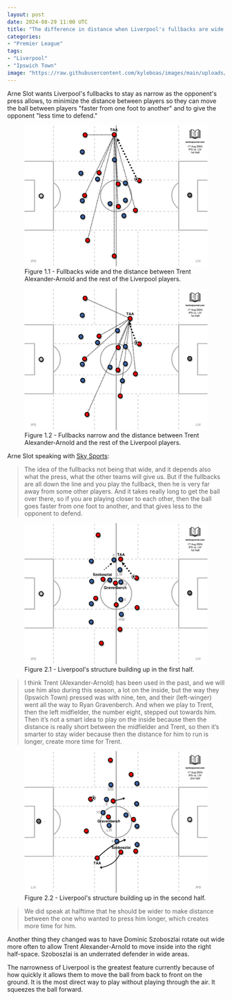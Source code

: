 ```yaml
---
layout: post
date: 2024-08-29 11:00 UTC
title: "The difference in distance when Liverpool's fullbacks are wide versus when they are narrow"
categories:
- "Premier League"
tags:
- "Liverpool"
- "Ipswich Town"
image: "https://raw.githubusercontent.com/kyleboas/images/main/uploads/2024/08/29/Image-29Aug2024_00:42:32.png"
---
```


Arne Slot wants Liverpool's fullbacks to stay as narrow as the opponent's press allows, to minimize the distance between players so they can move the ball between players "faster from one foot to another" and to give the opponent "less time to defend."

<!---more--->

<figure>
    <img src="https://raw.githubusercontent.com/kyleboas/images/main/uploads/2024/08/29/Image-29Aug2024_00:37:49.png">
    <figcaption>Figure 1.1 - Fullbacks wide and the distance between Trent Alexander-Arnold and the rest of the Liverpool players.</figcaption>
</figure>
<figure>
    <img src="https://raw.githubusercontent.com/kyleboas/images/main/uploads/2024/08/29/Image-29Aug2024_00:37:50.png">
    <figcaption>Figure 1.2 - Fullbacks narrow and the distance between Trent Alexander-Arnold and the rest of the Liverpool players.</figcaption>
</figure>

Arne Slot speaking with [Sky Sports](https://youtu.be/L4vi4xOdqxI?si=6BdO-2iB_hA4xprZ): 

> The idea of the fullbacks not being that wide, and it depends also what the press, what the other teams will give us. But if the fullbacks are all down the line and you play the fullback, then he is very far away from some other players. And it takes really long to get the ball over there, so if you are playing closer to each other, then the ball goes faster from one foot to another, and that gives less to the opponent to defend.

<figure>
    <img src="https://raw.githubusercontent.com/kyleboas/images/main/uploads/2024/08/29/Image-29Aug2024_00:36:37.png">
    <figcaption>Figure 2.1 - Liverpool's structure building up in the first half.</figcaption>
</figure>

> I think Trent (Alexander-Arnold) has been used in the past, and we will use him also during this season, a lot on the inside, but the way they (Ipswich Town) pressed was with nine, ten, and their (left-winger) went all the way to Ryan Gravenberch. And when we play to Trent, then the left midfielder, the number eight, stepped out towards him. Then it’s not a smart idea to play on the inside because then the distance is really short between the midfielder and Trent, so then it’s smarter to stay wider because then the distance for him to run is longer, create more time for Trent.

<figure>
    <img src="https://raw.githubusercontent.com/kyleboas/images/main/uploads/2024/08/29/Image-29Aug2024_00:37:26.png">
    <figcaption>Figure 2.2 - Liverpool's structure building up in the second half.</figcaption>
</figure>

> We did speak at halftime that he should be wider to make distance between the one who wanted to press him longer, which creates more time for him. 

Another thing they changed was to have Dominic Szoboszlai rotate out wide more often to allow Trent Alexander-Arnold to move inside into the right half-space. Szoboszlai is an underrated defender in wide areas. 

The narrowness of Liverpool is the greatest feature currently because of how quickly it allows them to move the ball from back to front on the ground. It is the most direct way to play without playing through the air. It squeezes the ball forward.